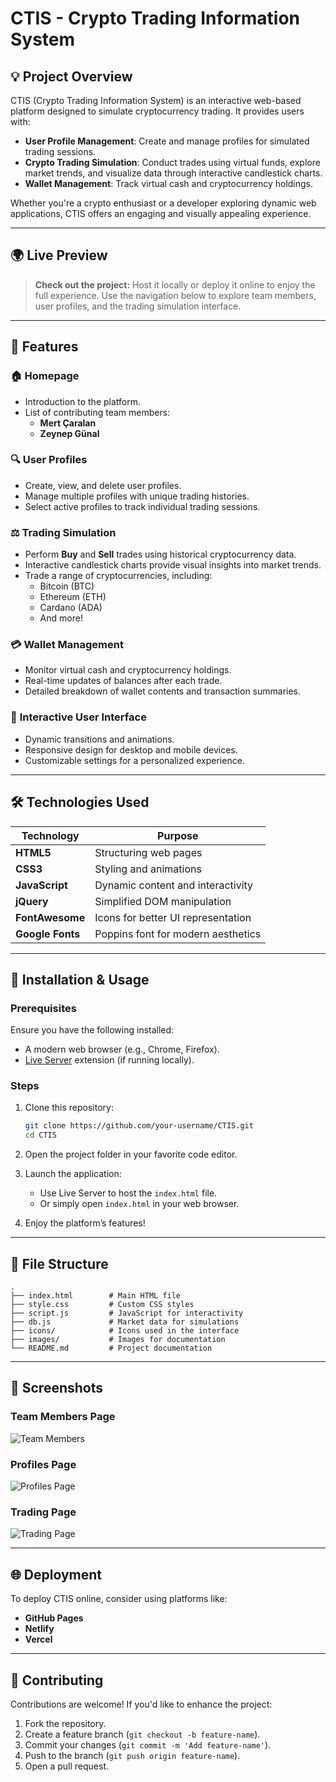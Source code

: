 # CTIS - Crypto Trading Information System

## 💡 Project Overview
CTIS (Crypto Trading Information System) is an interactive web-based platform designed to simulate cryptocurrency trading. It provides users with:

- **User Profile Management**: Create and manage profiles for simulated trading sessions.
- **Crypto Trading Simulation**: Conduct trades using virtual funds, explore market trends, and visualize data through interactive candlestick charts.
- **Wallet Management**: Track virtual cash and cryptocurrency holdings.

Whether you're a crypto enthusiast or a developer exploring dynamic web applications, CTIS offers an engaging and visually appealing experience.

---

## 🌍 Live Preview
> **Check out the project:** 
> Host it locally or deploy it online to enjoy the full experience. Use the navigation below to explore team members, user profiles, and the trading simulation interface.

---

## 👤 Features

### 🏠 **Homepage**
- Introduction to the platform.
- List of contributing team members:
  - **Mert Çaralan**
  - **Zeynep Günal**


### 🔍 **User Profiles**
- Create, view, and delete user profiles.
- Manage multiple profiles with unique trading histories.
- Select active profiles to track individual trading sessions.

### ⚖️ **Trading Simulation**
- Perform **Buy** and **Sell** trades using historical cryptocurrency data.
- Interactive candlestick charts provide visual insights into market trends.
- Trade a range of cryptocurrencies, including:
  - Bitcoin (BTC)
  - Ethereum (ETH)
  - Cardano (ADA)
  - And more!

### 💳 **Wallet Management**
- Monitor virtual cash and cryptocurrency holdings.
- Real-time updates of balances after each trade.
- Detailed breakdown of wallet contents and transaction summaries.

### 🎨 **Interactive User Interface**
- Dynamic transitions and animations.
- Responsive design for desktop and mobile devices.
- Customizable settings for a personalized experience.

---

## 🛠️ Technologies Used

| Technology        | Purpose                                |
|-------------------|----------------------------------------|
| **HTML5**         | Structuring web pages                 |
| **CSS3**          | Styling and animations               |
| **JavaScript**    | Dynamic content and interactivity    |
| **jQuery**        | Simplified DOM manipulation          |
| **FontAwesome**   | Icons for better UI representation   |
| **Google Fonts**  | Poppins font for modern aesthetics   |

---

## 🔧 Installation & Usage

### Prerequisites
Ensure you have the following installed:
- A modern web browser (e.g., Chrome, Firefox).
- [Live Server](https://marketplace.visualstudio.com/items?itemName=ritwickdey.LiveServer) extension (if running locally).

### Steps

1. Clone this repository:
   ```bash
   git clone https://github.com/your-username/CTIS.git
   cd CTIS
   ```

2. Open the project folder in your favorite code editor.

3. Launch the application:
   - Use Live Server to host the `index.html` file.
   - Or simply open `index.html` in your web browser.

4. Enjoy the platform’s features!

---

## 📸 File Structure

```
.
├── index.html        # Main HTML file
├── style.css         # Custom CSS styles
├── script.js         # JavaScript for interactivity
├── db.js             # Market data for simulations
├── icons/            # Icons used in the interface
├── images/           # Images for documentation
└── README.md         # Project documentation
```

---

## 📸 Screenshots

### Team Members Page
![Team Members](./images/team_members.png)

### Profiles Page
![Profiles Page](./images/profiles_page.png)

### Trading Page
![Trading Page](./images/trading_page.png)

---

## 🌐 Deployment
To deploy CTIS online, consider using platforms like:
- **GitHub Pages**
- **Netlify**
- **Vercel**

---

## 💪 Contributing
Contributions are welcome! If you'd like to enhance the project:
1. Fork the repository.
2. Create a feature branch (`git checkout -b feature-name`).
3. Commit your changes (`git commit -m 'Add feature-name'`).
4. Push to the branch (`git push origin feature-name`).
5. Open a pull request.
